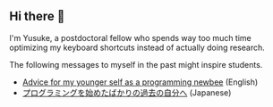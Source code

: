 ## Hi there 👋

I'm Yusuke, a postdoctoral fellow who spends way too much time optimizing my keyboard shortcuts instead of actually doing research.

The following messages to myself in the past might inspire students.
- [Advice for my younger self as a programming newbee](./advice-for-my-younger-myself-en.md) (English)
- [プログラミングを始めたばかりの過去の自分へ](./advice-for-my-younger-myself-ja.md) (Japanese)
